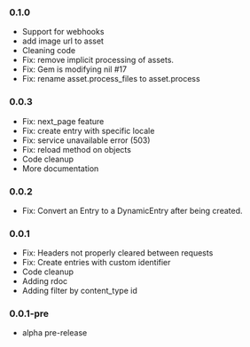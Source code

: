 ### 0.1.0
 * Support for webhooks
 * add image url to asset
 * Cleaning code
 * Fix: remove implicit processing of assets.
 * Fix: Gem is modifying nil #17
 * Fix: rename asset.process_files to asset.process


### 0.0.3
 * Fix: next_page feature
 * Fix: create entry with specific locale
 * Fix: service unavailable error (503)
 * Fix: reload method on objects
 * Code cleanup
 * More documentation

### 0.0.2
 * Fix: Convert an Entry to a DynamicEntry after being created.

### 0.0.1
 * Fix: Headers not properly cleared between requests
 * Fix: Create entries with custom identifier
 * Code cleanup
 * Adding rdoc
 * Adding filter by content_type id


### 0.0.1-pre
 * alpha pre-release
